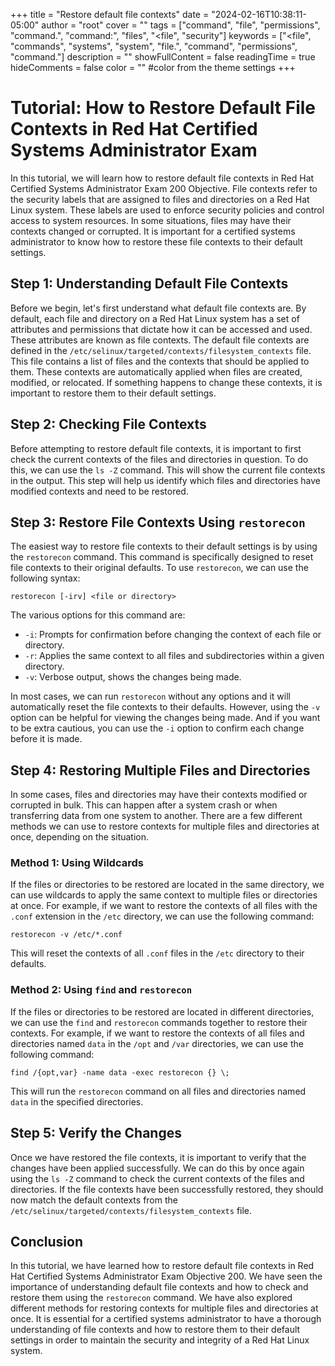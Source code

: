 +++
title = "Restore default file contexts"
date = "2024-02-16T10:38:11-05:00"
author = "root"
cover = ""
tags = ["command", "file", "permissions", "command.", "command:", "files", "<file", "security"]
keywords = ["<file", "commands", "systems", "system", "file.", "command", "permissions", "command."]
description = ""
showFullContent = false
readingTime = true
hideComments = false
color = "" #color from the theme settings
+++


# Tutorial: How to Restore Default File Contexts in Red Hat Certified Systems Administrator Exam

In this tutorial, we will learn how to restore default file contexts in Red Hat Certified Systems Administrator Exam 200 Objective. File contexts refer to the security labels that are assigned to files and directories on a Red Hat Linux system. These labels are used to enforce security policies and control access to system resources. In some situations, files may have their contexts changed or corrupted. It is important for a certified systems administrator to know how to restore these file contexts to their default settings. 

## Step 1: Understanding Default File Contexts

Before we begin, let's first understand what default file contexts are. By default, each file and directory on a Red Hat Linux system has a set of attributes and permissions that dictate how it can be accessed and used. These attributes are known as file contexts. The default file contexts are defined in the `/etc/selinux/targeted/contexts/filesystem_contexts` file. This file contains a list of files and the contexts that should be applied to them. These contexts are automatically applied when files are created, modified, or relocated. If something happens to change these contexts, it is important to restore them to their default settings. 

## Step 2: Checking File Contexts

Before attempting to restore default file contexts, it is important to first check the current contexts of the files and directories in question. To do this, we can use the `ls -Z` command. This will show the current file contexts in the output. This step will help us identify which files and directories have modified contexts and need to be restored. 

## Step 3: Restore File Contexts Using `restorecon`

The easiest way to restore file contexts to their default settings is by using the `restorecon` command. This command is specifically designed to reset file contexts to their original defaults. To use `restorecon`, we can use the following syntax:

```
restorecon [-irv] <file or directory>
```

The various options for this command are:

- `-i`: Prompts for confirmation before changing the context of each file or directory.
- `-r`: Applies the same context to all files and subdirectories within a given directory.
- `-v`: Verbose output, shows the changes being made.

In most cases, we can run `restorecon` without any options and it will automatically reset the file contexts to their defaults. However, using the `-v` option can be helpful for viewing the changes being made. And if you want to be extra cautious, you can use the `-i` option to confirm each change before it is made. 

## Step 4: Restoring Multiple Files and Directories

In some cases, files and directories may have their contexts modified or corrupted in bulk. This can happen after a system crash or when transferring data from one system to another. There are a few different methods we can use to restore contexts for multiple files and directories at once, depending on the situation.

### Method 1: Using Wildcards

If the files or directories to be restored are located in the same directory, we can use wildcards to apply the same context to multiple files or directories at once. For example, if we want to restore the contexts of all files with the `.conf` extension in the `/etc` directory, we can use the following command:

```
restorecon -v /etc/*.conf
```

This will reset the contexts of all `.conf` files in the `/etc` directory to their defaults.

### Method 2: Using `find` and `restorecon`

If the files or directories to be restored are located in different directories, we can use the `find` and `restorecon` commands together to restore their contexts. For example, if we want to restore the contexts of all files and directories named `data` in the `/opt` and `/var` directories, we can use the following command:

```
find /{opt,var} -name data -exec restorecon {} \;
```

This will run the `restorecon` command on all files and directories named `data` in the specified directories.

## Step 5: Verify the Changes

Once we have restored the file contexts, it is important to verify that the changes have been applied successfully. We can do this by once again using the `ls -Z` command to check the current contexts of the files and directories. If the file contexts have been successfully restored, they should now match the default contexts from the `/etc/selinux/targeted/contexts/filesystem_contexts` file.

## Conclusion

In this tutorial, we have learned how to restore default file contexts in Red Hat Certified Systems Administrator Exam Objective 200. We have seen the importance of understanding default file contexts and how to check and restore them using the `restorecon` command. We have also explored different methods for restoring contexts for multiple files and directories at once. It is essential for a certified systems administrator to have a thorough understanding of file contexts and how to restore them to their default settings in order to maintain the security and integrity of a Red Hat Linux system. 